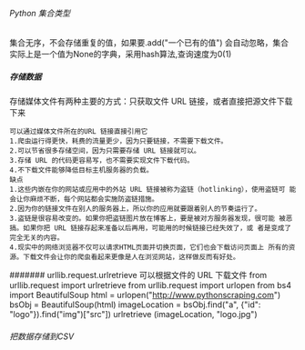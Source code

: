 ###### Python 集合类型
集合无序，不会存储重复的值，如果要.add("一个已有的值") 会自动忽略，集合实际上是一个值为None的字典，采用hash算法,查询速度为0(1)

##### 存储数据
存储媒体文件有两种主要的方式：只获取文件 URL 链接，或者直接把源文件下载下来
```
可以通过媒体文件所在的URL 链接直接引用它
1.爬虫运行得更快，耗费的流量更少，因为只要链接，不需要下载文件。 
2.可以节省很多存储空间，因为只需要存储 URL 链接就可以。 
3.存储 URL 的代码更容易写，也不需要实现文件下载代码。 
4.不下载文件能够降低目标主机服务器的负载。
缺点
1.这些内嵌在你的网站或应用中的外站 URL 链接被称为盗链（hotlinking），使用盗链可 能会让你麻烦不断，每个网站都会实施防盗链措施。
2.因为你的链接文件在别人的服务器上，所以你的应用就要跟着别人的节奏运行了。
3.盗链是很容易改变的。如果你把盗链图片放在博客上，要是被对方服务器发现，很可能 被恶搞。如果你把 URL 链接存起来准备以后再用，可能用的时候链接已经失效了，或 者是变成了完全无关的内容。
4.现实中的网络浏览器不仅可以请求HTML页面并切换页面，它们也会下载访问页面上 所有的资源。下载文件会让你的爬虫看起来更像是人在浏览网站，这样做反而有好处。
```
####### urllib.request.urlretrieve 可以根据文件的 URL 下载文件
from urllib.request import urlretrieve 
from urllib.request import urlopen 
from bs4 import BeautifulSoup
html = urlopen("http://www.pythonscraping.com") 
bsObj = BeautifulSoup(html)
imageLocation = bsObj.find("a", {"id": "logo"}).find("img")["src"])
urlretrieve (imageLocation, "logo.jpg")

###### 把数据存储到CSV
